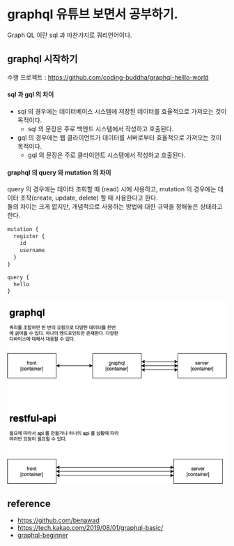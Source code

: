 # graphql 유튜브 보면서 공부하기.
Graph QL 이란 sql 과 마찬가지로 쿼리언어이다.

## graphql 시작하기
수행 프로젝트 : https://github.com/coding-buddha/graphql-helllo-world

#### sql 과 gql 의 차이
* sql 의 경우에는 데이터베이스 시스템에 저장된 데이터를 효율적으로 가져오는 것이 목적이다. 
  * sql 의 문장은 주로 백엔드 시스템에서 작성하고 호출된다.
* gql 의 경우에는 웹 클라이언트가 데이터를 서버로부터 효율적으로 가져오는 것이 목적이다. 
  * gql 의 문장은 주로 클라이언트 시스템에서 작성하고 호출된다.

#### graphql 의 query 와 mutation 의 차이
query 의 경우에는 데이터 조회할 때 (read) 시에 사용하고, mutation 의 경우에는 데이터 조작(create, update, delete) 할 때 사용한다고 한다.   
둘의 차이는 크게 없지만, 개념적으로 사용하는 방법에 대한 규약을 정해놓은 상태라고 한다.
```
mutation {
  register {
    id
    username
  }
}
```

```
query {
  hello
}
```

![image](../../Image/2021-05-16_grapql_vs_restful-api.png)

## reference
* https://github.com/benawad
* https://tech.kakao.com/2019/08/01/graphql-basic/
* [graphql-beginner](https://www.youtube.com/watch?v=DyvsMKsEsyE&list=PLN3n1USn4xln0j_NN9k4j5hS1thsGibKi&ab_channel=BenAwad)
